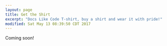 ```yaml
---
layout: page
title: Get the Shirt
excerpt: "Docs Like Code T-shirt, buy a shirt and wear it with pride!"
modified: Sat May 13 08:39:50 CDT 2017
---
```


Coming soon!

